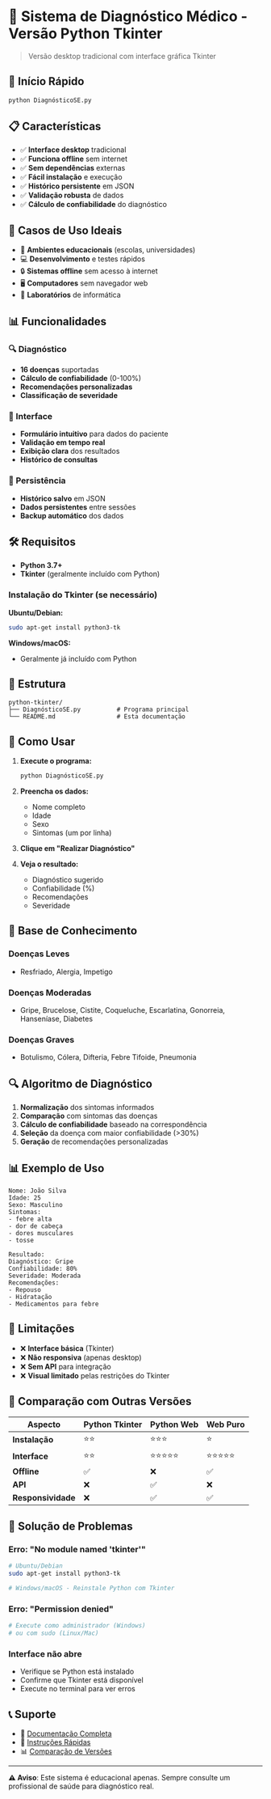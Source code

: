 # 🐍 Sistema de Diagnóstico Médico - Versão Python Tkinter

> Versão desktop tradicional com interface gráfica Tkinter

## 🚀 Início Rápido

```bash
python DiagnósticoSE.py
```

## 📋 Características

- ✅ **Interface desktop** tradicional
- ✅ **Funciona offline** sem internet
- ✅ **Sem dependências** externas
- ✅ **Fácil instalação** e execução
- ✅ **Histórico persistente** em JSON
- ✅ **Validação robusta** de dados
- ✅ **Cálculo de confiabilidade** do diagnóstico

## 🎯 Casos de Uso Ideais

- 🏫 **Ambientes educacionais** (escolas, universidades)
- 💻 **Desenvolvimento** e testes rápidos
- 🔒 **Sistemas offline** sem acesso à internet
- 🖥️ **Computadores** sem navegador web
- 🧪 **Laboratórios** de informática

## 📊 Funcionalidades

### 🔍 Diagnóstico
- **16 doenças** suportadas
- **Cálculo de confiabilidade** (0-100%)
- **Recomendações personalizadas**
- **Classificação de severidade**

### 📝 Interface
- **Formulário intuitivo** para dados do paciente
- **Validação em tempo real**
- **Exibição clara** dos resultados
- **Histórico de consultas**

### 💾 Persistência
- **Histórico salvo** em JSON
- **Dados persistentes** entre sessões
- **Backup automático** dos dados

## 🛠️ Requisitos

- **Python 3.7+**
- **Tkinter** (geralmente incluído com Python)

### Instalação do Tkinter (se necessário)

**Ubuntu/Debian:**
```bash
sudo apt-get install python3-tk
```

**Windows/macOS:**
- Geralmente já incluído com Python

## 📁 Estrutura

```
python-tkinter/
├── DiagnósticoSE.py          # Programa principal
└── README.md                 # Esta documentação
```

## 🔧 Como Usar

1. **Execute o programa:**
   ```bash
   python DiagnósticoSE.py
   ```

2. **Preencha os dados:**
   - Nome completo
   - Idade
   - Sexo
   - Sintomas (um por linha)

3. **Clique em "Realizar Diagnóstico"**

4. **Veja o resultado:**
   - Diagnóstico sugerido
   - Confiabilidade (%)
   - Recomendações
   - Severidade

## 🏥 Base de Conhecimento

### Doenças Leves
- Resfriado, Alergia, Impetigo

### Doenças Moderadas  
- Gripe, Brucelose, Cistite, Coqueluche, Escarlatina, Gonorreia, Hanseníase, Diabetes

### Doenças Graves
- Botulismo, Cólera, Difteria, Febre Tifoide, Pneumonia

## 🔍 Algoritmo de Diagnóstico

1. **Normalização** dos sintomas informados
2. **Comparação** com sintomas das doenças
3. **Cálculo de confiabilidade** baseado na correspondência
4. **Seleção** da doença com maior confiabilidade (>30%)
5. **Geração** de recomendações personalizadas

## 📊 Exemplo de Uso

```
Nome: João Silva
Idade: 25
Sexo: Masculino
Sintomas:
- febre alta
- dor de cabeça
- dores musculares
- tosse

Resultado:
Diagnóstico: Gripe
Confiabilidade: 80%
Severidade: Moderada
Recomendações:
- Repouso
- Hidratação
- Medicamentos para febre
```

## 🚨 Limitações

- ❌ **Interface básica** (Tkinter)
- ❌ **Não responsiva** (apenas desktop)
- ❌ **Sem API** para integração
- ❌ **Visual limitado** pelas restrições do Tkinter

## 🔄 Comparação com Outras Versões

| Aspecto | Python Tkinter | Python Web | Web Puro |
|---------|----------------|------------|----------|
| **Instalação** | ⭐⭐ | ⭐⭐⭐ | ⭐ |
| **Interface** | ⭐⭐ | ⭐⭐⭐⭐⭐ | ⭐⭐⭐⭐⭐ |
| **Offline** | ✅ | ❌ | ✅ |
| **API** | ❌ | ✅ | ❌ |
| **Responsividade** | ❌ | ✅ | ✅ |

## 🐛 Solução de Problemas

### Erro: "No module named 'tkinter'"
```bash
# Ubuntu/Debian
sudo apt-get install python3-tk

# Windows/macOS - Reinstale Python com Tkinter
```

### Erro: "Permission denied"
```bash
# Execute como administrador (Windows)
# ou com sudo (Linux/Mac)
```

### Interface não abre
- Verifique se Python está instalado
- Confirme que Tkinter está disponível
- Execute no terminal para ver erros

## 📞 Suporte

- 📖 [Documentação Completa](../../docs/README_PYTHON_TKINTER.md)
- 🔧 [Instruções Rápidas](../../docs/INSTRUCOES_RAPIDAS.md)
- 📊 [Comparação de Versões](../../docs/COMPARACAO_VERSOES.md)

---

**⚠️ Aviso**: Este sistema é educacional apenas. Sempre consulte um profissional de saúde para diagnóstico real. 